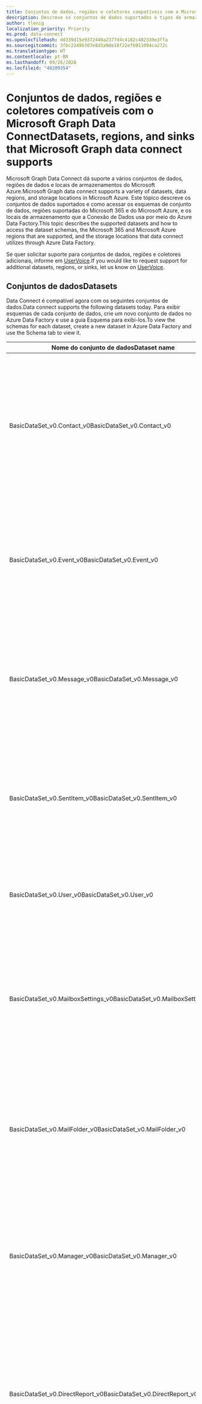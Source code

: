 ```yaml
---
title: Conjuntos de dados, regiões e coletores compatíveis com o Microsoft Graph Data Connect
description: Descreve os conjuntos de dados suportados e tipos de armazenamento de destino que podem ser usados com o Microsoft Graph Data Connect.
author: tlenig
localization_priority: Priority
ms.prod: data-connect
ms.openlocfilehash: dd339d15e9372440a2377d4c4182c482339e3ffa
ms.sourcegitcommit: 3fbc2249b307e8d3a9de18f22ef6911094ca272c
ms.translationtype: HT
ms.contentlocale: pt-BR
ms.lasthandoff: 09/26/2020
ms.locfileid: "48289354"
---
```

# <a name="datasets-regions-and-sinks-that-microsoft-graph-data-connect-supports"></a><span data-ttu-id="75282-103">Conjuntos de dados, regiões e coletores compatíveis com o Microsoft Graph Data Connect</span><span class="sxs-lookup"><span data-stu-id="75282-103">Datasets, regions, and sinks that Microsoft Graph data connect supports</span></span>

<span data-ttu-id="75282-104">Microsoft Graph Data Connect dá suporte a vários conjuntos de dados, regiões de dados e locais de armazenamentos do Microsoft Azure.</span><span class="sxs-lookup"><span data-stu-id="75282-104">Microsoft Graph data connect supports a variety of datasets, data regions, and storage locations in Microsoft Azure.</span></span> <span data-ttu-id="75282-105">Este tópico descreve os conjuntos de dados suportados e como acessar os esquemas de conjunto de dados, regiões suportadas do Microsoft 365 e do Microsoft Azure, e os locais de armazenamento que a Conexão de Dados usa por meio do Azure Data Factory.</span><span class="sxs-lookup"><span data-stu-id="75282-105">This topic describes the supported datasets and how to access the dataset schemas, the Microsoft 365 and Microsoft Azure regions that are supported, and the storage locations that data connect utilizes through Azure Data Factory.</span></span>

<span data-ttu-id="75282-106">Se quer solicitar suporte para conjuntos de dados, regiões e coletores adicionais, informe em [UserVoice](https://microsoftgraph.uservoice.com/forums/920506-microsoft-graph-feature-requests?category_id=359581).</span><span class="sxs-lookup"><span data-stu-id="75282-106">If you would like to request support for additional datasets, regions, or sinks, let us know on [UserVoice](https://microsoftgraph.uservoice.com/forums/920506-microsoft-graph-feature-requests?category_id=359581).</span></span>

## <a name="datasets"></a><span data-ttu-id="75282-107">Conjuntos de dados</span><span class="sxs-lookup"><span data-stu-id="75282-107">Datasets</span></span>

<span data-ttu-id="75282-108">Data Connect é compatível agora com os seguintes conjuntos de dados.</span><span class="sxs-lookup"><span data-stu-id="75282-108">Data connect supports the following datasets today.</span></span> <span data-ttu-id="75282-109">Para exibir esquemas de cada conjunto de dados, crie um novo conjunto de dados no Azure Data Factory e use a guia Esquema para exibi-los.</span><span class="sxs-lookup"><span data-stu-id="75282-109">To view the schemas for each dataset, create a new dataset in Azure Data Factory and use the Schema tab to view it.</span></span> 

|<span data-ttu-id="75282-110">Nome do conjunto de dados</span><span class="sxs-lookup"><span data-stu-id="75282-110">Dataset name</span></span>|<span data-ttu-id="75282-111">Descrição</span><span class="sxs-lookup"><span data-stu-id="75282-111">Description</span></span>|
|-------------|-----------|
|<span data-ttu-id="75282-112">BasicDataSet_v0.Contact_v0</span><span class="sxs-lookup"><span data-stu-id="75282-112">BasicDataSet_v0.Contact_v0</span></span>|<span data-ttu-id="75282-113">Contém informações de contato do catálogo de endereços de cada usuário.</span><span class="sxs-lookup"><span data-stu-id="75282-113">Contains contact information from each user's address book.</span></span> <span data-ttu-id="75282-114">O esquema para esses entidades é semelhante ao [esquema de contatos pessoais do Microsoft Graph](/graph/api/resources/contact).</span><span class="sxs-lookup"><span data-stu-id="75282-114">The schema for these entities resembles the [Microsoft Graph personal contacts schema](/graph/api/resources/contact).</span></span>| 
|<span data-ttu-id="75282-115">BasicDataSet_v0.Event_v0</span><span class="sxs-lookup"><span data-stu-id="75282-115">BasicDataSet_v0.Event_v0</span></span>|<span data-ttu-id="75282-116">Contém os eventos do calendário de cada usuário.</span><span class="sxs-lookup"><span data-stu-id="75282-116">Contains the events in each user's calendar.</span></span> <span data-ttu-id="75282-117">O esquema para essas entidades é semelhante ao [esquema do calendário de eventos do Microsoft Graph](/graph/api/resources/event).</span><span class="sxs-lookup"><span data-stu-id="75282-117">The schema for these entities resembles the [Microsoft Graph calendar events schema](/graph/api/resources/event).</span></span>| 
|<span data-ttu-id="75282-118">BasicDataSet_v0.Message_v0</span><span class="sxs-lookup"><span data-stu-id="75282-118">BasicDataSet_v0.Message_v0</span></span>|<span data-ttu-id="75282-119">Contém a mensagem na caixa de correio de cada usuário.</span><span class="sxs-lookup"><span data-stu-id="75282-119">Contains the message in each user's mailbox.</span></span> <span data-ttu-id="75282-120">O esquema para essas entidades é semelhante ao [esquema de mensagens do Microsoft Graph](/graph/api/resources/message).</span><span class="sxs-lookup"><span data-stu-id="75282-120">The schema for these entities resembles the [Microsoft Graph messages schema](/graph/api/resources/message).</span></span>| 
|<span data-ttu-id="75282-121">BasicDataSet_v0.SentItem_v0</span><span class="sxs-lookup"><span data-stu-id="75282-121">BasicDataSet_v0.SentItem_v0</span></span>|<span data-ttu-id="75282-122">Contém as mensagens enviadas da caixa de correio de cada usuário.</span><span class="sxs-lookup"><span data-stu-id="75282-122">Contains the messages sent from each user's mailbox.</span></span> <span data-ttu-id="75282-123">O esquema para essas entidades é semelhante ao [esquema de mensagens do Microsoft Graph](/graph/api/resources/message).</span><span class="sxs-lookup"><span data-stu-id="75282-123">The schema for these entities resembles the [Microsoft Graph messages schema](/graph/api/resources/message).</span></span>| 
|<span data-ttu-id="75282-124">BasicDataSet_v0.User_v0</span><span class="sxs-lookup"><span data-stu-id="75282-124">BasicDataSet_v0.User_v0</span></span>|<span data-ttu-id="75282-125">Contém informações de usuário (NomeDeExibição, Nome UPN e assim por diante).</span><span class="sxs-lookup"><span data-stu-id="75282-125">Contains user information (DisplayName, UserPrincipalName, and so on).</span></span>| 
|<span data-ttu-id="75282-126">BasicDataSet_v0.MailboxSettings_v0</span><span class="sxs-lookup"><span data-stu-id="75282-126">BasicDataSet_v0.MailboxSettings_v0</span></span>|<span data-ttu-id="75282-127">Contém as configurações da caixa de correio de cada usuário.</span><span class="sxs-lookup"><span data-stu-id="75282-127">Contains the mailbox settings of each user.</span></span> <span data-ttu-id="75282-128">O esquema para essas entidades corresponde ao [esquema de configuração da caixa de correio do Microsoft Graph](/graph/api/resources/mailboxsettings?view=graph-rest-1.0).</span><span class="sxs-lookup"><span data-stu-id="75282-128">The schema for these entities corresponds to the [Microsoft Graph mailbox settings schema](/graph/api/resources/mailboxsettings?view=graph-rest-1.0).</span></span>| 
|<span data-ttu-id="75282-129">BasicDataSet_v0.MailFolder_v0</span><span class="sxs-lookup"><span data-stu-id="75282-129">BasicDataSet_v0.MailFolder_v0</span></span>|<span data-ttu-id="75282-130">Contém as pastas de email da caixa de correio de cada usuário.</span><span class="sxs-lookup"><span data-stu-id="75282-130">Contains the mail folders from each user's mailbox.</span></span> <span data-ttu-id="75282-131">O esquema para essas entidades corresponde ao [esquema das pastas de email do Microsoft Graph](/graph/api/resources/mailfolder).</span><span class="sxs-lookup"><span data-stu-id="75282-131">The schema for these entities corresponds to the [Microsoft Graph mail folders schema](/graph/api/resources/mailfolder).</span></span>|
|<span data-ttu-id="75282-132">BasicDataSet_v0.Manager_v0</span><span class="sxs-lookup"><span data-stu-id="75282-132">BasicDataSet_v0.Manager_v0</span></span>|<span data-ttu-id="75282-133">Contém as informações de usuário para o gerenciador de cada usuário.</span><span class="sxs-lookup"><span data-stu-id="75282-133">Contains user information for the manager of each user.</span></span> <span data-ttu-id="75282-134">O esquema para essas entidades corresponde ao [esquema do usuário do Microsoft Graph](/graph/api/resources/user).</span><span class="sxs-lookup"><span data-stu-id="75282-134">The schema for these entities corresponds to [Microsoft Graph user schema](/graph/api/resources/user).</span></span>|
|<span data-ttu-id="75282-135">BasicDataSet_v0.DirectReport_v0</span><span class="sxs-lookup"><span data-stu-id="75282-135">BasicDataSet_v0.DirectReport_v0</span></span>|<span data-ttu-id="75282-136">Contém informações de usuário sobre funcionários que se reportam diretamente a cada usuário.</span><span class="sxs-lookup"><span data-stu-id="75282-136">Contains user information about the employees that directly report to each user.</span></span> <span data-ttu-id="75282-137">O esquema para essas entidades corresponde ao [esquema do usuário do Microsoft Graph](/graph/api/resources/user).</span><span class="sxs-lookup"><span data-stu-id="75282-137">The schema for these entities corresponds to the [Microsoft Graph user schema](/graph/api/resources/user).</span></span>|
|<span data-ttu-id="75282-138">BasicDataSet_v0.CalendarView_v0</span><span class="sxs-lookup"><span data-stu-id="75282-138">BasicDataSet_v0.CalendarView_v0</span></span>|<span data-ttu-id="75282-139">O esquema para essas entidades corresponde ao [esquema do usuário do Microsoft Graph](https://developer.microsoft.com/graph/docs/api-reference/v1.0/resources/events).</span><span class="sxs-lookup"><span data-stu-id="75282-139">Contains the events  The schema for these entities corresponds to the [Microsoft Graph user schema](https://developer.microsoft.com/graph/docs/api-reference/v1.0/resources/events).</span></span>|
|<span data-ttu-id="75282-140">BasicDataSet_v0.User_v1</span><span class="sxs-lookup"><span data-stu-id="75282-140">BasicDataSet_v0.User_v1</span></span>|<span data-ttu-id="75282-141">Esta tabela contém informações do usuário.</span><span class="sxs-lookup"><span data-stu-id="75282-141">This table contains user information.</span></span> <span data-ttu-id="75282-142">O esquema para essas entidades corresponde ao [esquema do usuário do Microsoft Graph](/graph/api/resources/user).</span><span class="sxs-lookup"><span data-stu-id="75282-142">The schema for these entities corresponds to the [Microsoft Graph user schema](/graph/api/resources/user).</span></span>|
|<span data-ttu-id="75282-143">BasicDataSet_v0.Contact_v1</span><span class="sxs-lookup"><span data-stu-id="75282-143">BasicDataSet_v0.Contact_v1</span></span>|<span data-ttu-id="75282-144">Contém informações de contato do catálogo de endereços de cada usuário.</span><span class="sxs-lookup"><span data-stu-id="75282-144">Contains contact information from each user's address book.</span></span> <span data-ttu-id="75282-145">O esquema para esses entidades corresponde ao [esquema de contatos pessoais do Microsoft Graph](/graph/api/resources/contact).</span><span class="sxs-lookup"><span data-stu-id="75282-145">The schema for these entities corresponds to the [Microsoft Graph personal contacts schema](/graph/api/resources/contact).</span></span>|
|<span data-ttu-id="75282-146">BasicDataSet_v0.Event_v1</span><span class="sxs-lookup"><span data-stu-id="75282-146">BasicDataSet_v0.Event_v1</span></span>|<span data-ttu-id="75282-147">Contém os eventos do calendário de cada usuário.</span><span class="sxs-lookup"><span data-stu-id="75282-147">Contains the events in each user's calendar.</span></span> <span data-ttu-id="75282-148">O esquema para essas entidades corresponde ao [esquema do calendário de eventos do Microsoft Graph](/graph/api/resources/event).</span><span class="sxs-lookup"><span data-stu-id="75282-148">The schema for these entities corresponds to the [Microsoft Graph calendar events schema](/graph/api/resources/event).</span></span>|
|<span data-ttu-id="75282-149">BasicDataSet_v0.Message_v1</span><span class="sxs-lookup"><span data-stu-id="75282-149">BasicDataSet_v0.Message_v1</span></span>|<span data-ttu-id="75282-150">Contém a mensagem na caixa de correio de cada usuário.</span><span class="sxs-lookup"><span data-stu-id="75282-150">Contains the message in each user's mailbox.</span></span> <span data-ttu-id="75282-151">O esquema para essas entidades corresponde ao [esquema de mensagens do Microsoft Graph](/graph/api/resources/message).</span><span class="sxs-lookup"><span data-stu-id="75282-151">The schema for these entities corresponds to the [Microsoft Graph messages schema](/graph/api/resources/message).</span></span>|
|<span data-ttu-id="75282-152">BasicDataSet_v0.SentItem_v1</span><span class="sxs-lookup"><span data-stu-id="75282-152">BasicDataSet_v0.SentItem_v1</span></span>|<span data-ttu-id="75282-153">Contém a mensagem enviada da caixa de correio de cada usuário.</span><span class="sxs-lookup"><span data-stu-id="75282-153">Contains the message sent from each user's mailbox.</span></span> <span data-ttu-id="75282-154">O esquema para essas entidades corresponde ao [esquema de mensagens do Microsoft Graph](/graph/api/resources/message).</span><span class="sxs-lookup"><span data-stu-id="75282-154">The schema for these entities corresponds to the [Microsoft Graph messages schema](/graph/api/resources/message).</span></span>|

## <a name="regions"></a><span data-ttu-id="75282-155">Regiões</span><span class="sxs-lookup"><span data-stu-id="75282-155">Regions</span></span>

<span data-ttu-id="75282-156">A Conexão de Dados dá suporte à extração de dados de diversas regiões do Microsoft 365.</span><span class="sxs-lookup"><span data-stu-id="75282-156">Data connect supports extracting data from a variety of different Microsoft 365 regions.</span></span> <span data-ttu-id="75282-157">Para migrar os dados com sucesso do centro de dados do Microsoft 365 para seu armazenamento do Microsoft Azure, a instância do Azure Data Factory e o local de armazenamento do Azure devem mapear para uma região com suporte para o local dos dados do Microsoft 365.</span><span class="sxs-lookup"><span data-stu-id="75282-157">To successfully move data from the Microsoft 365 data center into your Microsoft Azure storage, the Azure Data Factory instance and the Azure storage location must both map to a supported region for the location of the Microsoft 365 data.</span></span> <span data-ttu-id="75282-158">A tabela a seguir indica quais regiões do Microsoft 365 têm suporte e as regiões do Azure correspondentes necessárias para a movimentação de dados.</span><span class="sxs-lookup"><span data-stu-id="75282-158">The following table indicates which Microsoft 365 regions are supported and the corresponding Azure regions required for data movement.</span></span> 

| <span data-ttu-id="75282-159">Região do Office</span><span class="sxs-lookup"><span data-stu-id="75282-159">Office region</span></span>                    | <span data-ttu-id="75282-160">Região do Azure</span><span class="sxs-lookup"><span data-stu-id="75282-160">Azure region</span></span>                                |
|----------------------------------|---------------------------------------------|
| <span data-ttu-id="75282-161">**América do Norte**</span><span class="sxs-lookup"><span data-stu-id="75282-161">**North America**</span></span>                | <span data-ttu-id="75282-162">Leste dos EUA</span><span class="sxs-lookup"><span data-stu-id="75282-162">East US</span></span><br/><span data-ttu-id="75282-163">Leste 2 dos EUA</span><span class="sxs-lookup"><span data-stu-id="75282-163">East US 2</span></span><br/><span data-ttu-id="75282-164">Centro dos EUA</span><span class="sxs-lookup"><span data-stu-id="75282-164">Central US</span></span><br/><span data-ttu-id="75282-165">Centro-Norte dos EUA</span><span class="sxs-lookup"><span data-stu-id="75282-165">North Central US</span></span><br/><span data-ttu-id="75282-166">Centro-Sul dos EUA</span><span class="sxs-lookup"><span data-stu-id="75282-166">South Central US</span></span><br/><span data-ttu-id="75282-167">Centro-Oeste dos EUA</span><span class="sxs-lookup"><span data-stu-id="75282-167">West Central US</span></span><br/><span data-ttu-id="75282-168">Oeste dos EUA</span><span class="sxs-lookup"><span data-stu-id="75282-168">West US</span></span><br/><span data-ttu-id="75282-169">Oeste 2 dos EUA</span><span class="sxs-lookup"><span data-stu-id="75282-169">West US 2</span></span>|
| <span data-ttu-id="75282-170">**Europa**</span><span class="sxs-lookup"><span data-stu-id="75282-170">**Europe**</span></span>                       | <span data-ttu-id="75282-171">Norte da Europa</span><span class="sxs-lookup"><span data-stu-id="75282-171">North Europe</span></span><br/><span data-ttu-id="75282-172">Europa Ocidental</span><span class="sxs-lookup"><span data-stu-id="75282-172">West Europe</span></span>|
| <span data-ttu-id="75282-173">**Ásia – Pacífico**</span><span class="sxs-lookup"><span data-stu-id="75282-173">**Asia-Pacific**</span></span>                 | <span data-ttu-id="75282-174">Leste da Ásia</span><span class="sxs-lookup"><span data-stu-id="75282-174">East Asia</span></span><br/><span data-ttu-id="75282-175">Sudeste da Ásia</span><span class="sxs-lookup"><span data-stu-id="75282-175">Southeast Asia</span></span>|
| <span data-ttu-id="75282-176">**Austrália**</span><span class="sxs-lookup"><span data-stu-id="75282-176">**Australia**</span></span>                    | <span data-ttu-id="75282-177">Leste da Austrália</span><span class="sxs-lookup"><span data-stu-id="75282-177">Australia East</span></span><br/><span data-ttu-id="75282-178">Sudeste da Austrália</span><span class="sxs-lookup"><span data-stu-id="75282-178">Australia Southeast</span></span>|

## <a name="sinks"></a><span data-ttu-id="75282-179">Coletores</span><span class="sxs-lookup"><span data-stu-id="75282-179">Sinks</span></span>

<span data-ttu-id="75282-180">Coletores são os locais de saída que o Data Factory usa para colocar os dados no armazenamento do Azure.</span><span class="sxs-lookup"><span data-stu-id="75282-180">Sinks are the output location Data Factory uses to place data in Azure storage.</span></span> <span data-ttu-id="75282-181">O Data Connect é compatível agora com os seguintes tipos de coletores:</span><span class="sxs-lookup"><span data-stu-id="75282-181">Data connect supports the following sink storage types:</span></span>

- <span data-ttu-id="75282-182">Azure Data Lake Storage Gen2 (ADLS Gen2)</span><span class="sxs-lookup"><span data-stu-id="75282-182">Azure Data Lake Storage Gen 2</span></span>
- <span data-ttu-id="75282-183">Armazenamento de Blob do Azure</span><span class="sxs-lookup"><span data-stu-id="75282-183">Azure Storage Blob</span></span>
- <span data-ttu-id="75282-184">Azure Data Lake Storage Gen1 (ADLS Gen1)</span><span class="sxs-lookup"><span data-stu-id="75282-184">Azure Data Lake Storage Gen 1</span></span>

<span data-ttu-id="75282-185">Os coletores possuem as seguintes características:</span><span class="sxs-lookup"><span data-stu-id="75282-185">The following characteristics apply to sinks:</span></span> 

- <span data-ttu-id="75282-186">Os arquivos de saída serão no formato Linhas JSON.</span><span class="sxs-lookup"><span data-stu-id="75282-186">The output files will be of format JSON lines.</span></span> <span data-ttu-id="75282-187">O formato de saída foi corrigido e não há suporte para modificar o formato de saída.</span><span class="sxs-lookup"><span data-stu-id="75282-187">The output format is fixed and there is no support for modifying the format of the output.</span></span> <span data-ttu-id="75282-188">No entanto, você pode usar o Azure Data Factory para copiar o resultado de um pipeline do Data Connect para outro mecanismo de armazenamento (como o Banco de Dados SQL do Azure).</span><span class="sxs-lookup"><span data-stu-id="75282-188">However, you can use Azure Data Factory to copy the result of a data connect pipeline into another storage mechanism (such as Azure SQL DB).</span></span>
- <span data-ttu-id="75282-189">A autenticação da Entidade de Serviço é o único mecanismo de autenticação com suporte para todos os tipos de coletores em uma atividade de cópia com o Microsoft 365 como a origem.</span><span class="sxs-lookup"><span data-stu-id="75282-189">Service Principal authentication is the only supported authentication mechanism for all sink types in a copy activity with Microsoft 365 as the source.</span></span>
- <span data-ttu-id="75282-190">Ao usar o Armazenamento de Blob do Azure como coletor, certifique-se de que o aplicativo tem acesso de Colaborador de Dados de Armazenamento de Blob para o local de Armazenamento de Blob do Azure.</span><span class="sxs-lookup"><span data-stu-id="75282-190">When using Azure Storage Blob as the sink, you must ensure that your application has Storage Blob Data Contributor access to the Azure Storage Blob location.</span></span>

## <a name="next-steps"></a><span data-ttu-id="75282-191">Próximos passos</span><span class="sxs-lookup"><span data-stu-id="75282-191">Next Steps</span></span>

<span data-ttu-id="75282-192">Para saber mais sobre como criar pipelines do Data Connect como parte do Azure Data Factory, confira a [documentação do conector do Office 365 do Azure Data Factory](/azure/data-factory/connector-office-365).</span><span class="sxs-lookup"><span data-stu-id="75282-192">For more information about how to create data connect pipelines as a part of an Azure Data Factory, see the [Azure Data Factory Office 365 connector documentation](/azure/data-factory/connector-office-365).</span></span>